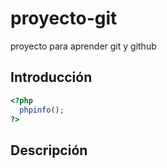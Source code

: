 # proyecto-git
proyecto para aprender git y github

## Introducción 

```php
<?php 
  phpinfo(); 
?>
```

## Descripción
